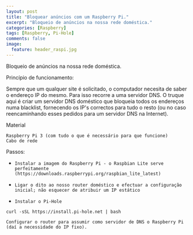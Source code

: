 ```yaml
---
layout: post
title: "Bloquear anúncios com um Raspberry Pi."
excerpt: "Bloqueio de anúncios na nossa rede doméstica."
categories: [Raspberry]
tags: [Raspberry, Pi-Hole]
comments: false
image:
  feature: header_raspi.jpg
---
```


Bloqueio de anúncios na nossa rede doméstica.

Princípio de funcionamento:

Sempre que um qualquer site é solicitado, o computador necesita de saber o endereço IP do mesmo. Para isso recorre a uma servidor DNS. O truque aqui é criar um servidor DNS doméstico que bloqueia todos os endereços numa blacklist, fornecendo os IP's correctos para tudo o resto (ou no caso reencaminhando esses pedidos para um servidor DNS na Internet).

Material

    Raspberry Pi 3 (com tudo o que é necessário para que funcione)
    Cabo de rede

Passos:

*     Instalar a imagem do Raspberry Pi - o Raspbian Lite serve perfeitamente (https://downloads.raspberrypi.org/raspbian_lite_latest)
*     Ligar o dito ao nosso router doméstico e efectuar a configuração inicial; não esquecer de atribuir um IP estático
*     Instalar o Pi-Hole

`curl -sSL https://install.pi-hole.net | bash`

    Configurar o router para assumir como servidor de DNS o Raspberry Pi (daí a necessidade do IP fixo).
